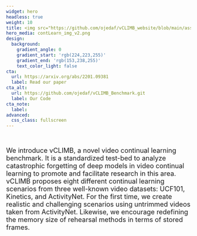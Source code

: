 ```yaml
---
widget: hero
headless: true
weight: 10
title: <img src="https://github.com/ojedaf/vCLIMB_website/blob/main/assets/media/icon.png" align="left"> A Novel Video Class Incremental Learning Benchmark
hero_media: contLearn_img_v2.png
design:
  background:
    gradient_angle: 0
    gradient_start: 'rgb(224,223,255)'
    gradient_end: 'rgb(153,238,255)'
    text_color_light: false
cta:
  url: https://arxiv.org/abs/2201.09381
  label: Read our paper
cta_alt:
  url: https://github.com/ojedaf/vCLIMB_Benchmark.git
  label: Our Code
cta_note:
  label:
advanced:
  css_class: fullscreen
---
```

<br>

<p style="font-size:18px;">We introduce vCLIMB, a novel video continual learning benchmark. It is a standardized test-bed to analyze catastrophic forgetting of deep models in video continual learning to promote and facilitate research in this area. vCLIMB proposes eight different continual learning scenarios from three well-known video datasets: UCF101, Kinetics, and ActivityNet. For the first time, we create realistic and challenging scenarios using untrimmed videos taken from ActivityNet. Likewise, we encourage redefining the memory size of rehearsal methods in terms of stored frames. </p>

<br>

<!-- <a class="github-button" href="https://github.com/wowchemy/wowchemy-hugo-modules" data-icon="octicon-star" data-size="large" data-show-count="true" aria-label="Star Wowchemy Website Builder for Hugo">Star Wowchemy Website Builder for Hugo</a><br><a class="github-button" href="https://github.com/wowchemy/starter-hugo-online-course" data-icon="octicon-star" data-size="large" data-show-count="true" aria-label="Star the Online Course template">Star the Online Course template</a><script async defer src="https://buttons.github.io/buttons.js"></script> -->
